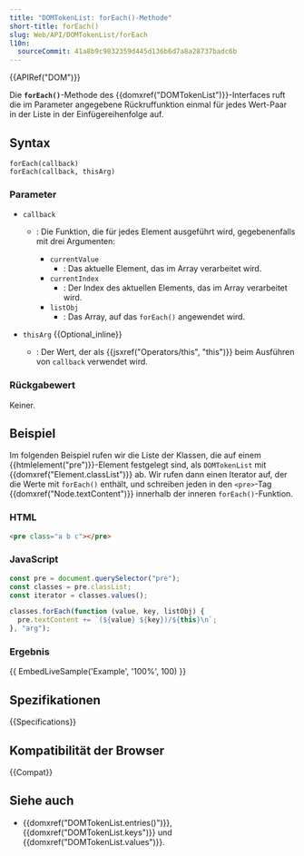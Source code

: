 ```yaml
---
title: "DOMTokenList: forEach()-Methode"
short-title: forEach()
slug: Web/API/DOMTokenList/forEach
l10n:
  sourceCommit: 41a8b9c9832359d445d136b6d7a8a28737badc6b
---
```


{{APIRef("DOM")}}

Die **`forEach()`**-Methode des {{domxref("DOMTokenList")}}-Interfaces
ruft die im Parameter angegebene Rückruffunktion einmal für jedes Wert-Paar in der Liste in der Einfügereihenfolge auf.

## Syntax

```js-nolint
forEach(callback)
forEach(callback, thisArg)
```

### Parameter

- `callback`

  - : Die Funktion, die für jedes Element ausgeführt wird, gegebenenfalls mit drei Argumenten:

    - `currentValue`
      - : Das aktuelle Element, das im Array verarbeitet wird.
    - `currentIndex`
      - : Der Index des aktuellen Elements, das im Array verarbeitet wird.
    - `listObj`
      - : Das Array, auf das `forEach()` angewendet wird.

- `thisArg` {{Optional_inline}}
  - : Der Wert, der als {{jsxref("Operators/this", "this")}} beim Ausführen von `callback` verwendet wird.

### Rückgabewert

Keiner.

## Beispiel

Im folgenden Beispiel rufen wir die Liste der Klassen, die auf einem
{{htmlelement("pre")}}-Element festgelegt sind, als `DOMTokenList` mit
{{domxref("Element.classList")}} ab. Wir rufen dann einen Iterator auf, der die
Werte mit `forEach()` enthält, und schreiben jeden in den `<pre>`-Tag
{{domxref("Node.textContent")}} innerhalb der inneren `forEach()`-Funktion.

### HTML

```html
<pre class="a b c"></pre>
```

### JavaScript

```js
const pre = document.querySelector("pre");
const classes = pre.classList;
const iterator = classes.values();

classes.forEach(function (value, key, listObj) {
  pre.textContent += `(${value} ${key})/${this}\n`;
}, "arg");
```

### Ergebnis

{{ EmbedLiveSample('Example', '100%', 100) }}

## Spezifikationen

{{Specifications}}

## Kompatibilität der Browser

{{Compat}}

## Siehe auch

- {{domxref("DOMTokenList.entries()")}}, {{domxref("DOMTokenList.keys")}} und {{domxref("DOMTokenList.values")}}.
